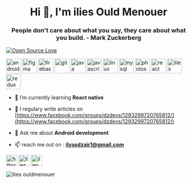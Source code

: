 <h1 align="center">Hi 👋, I'm ilies Ould Menouer</h1>
<h3 align="center">People don't care about what you say, they care about what you build. - Mark Zuckerberg</h3>

[![Open Source Love](https://badges.frapsoft.com/os/v1/open-source.png?v=103)](https://github.com/ellerbrock/open-source-badges/)


<p align="left"><img src="https://devicons.github.io/devicon/devicon.git/icons/android/android-original-wordmark.svg" alt="android" width="40" height="40"/> <img src="https://www.vectorlogo.zone/logos/figma/figma-icon.svg" alt="figma" width="40" height="40"/> <img src="https://www.vectorlogo.zone/logos/firebase/firebase-icon.svg" alt="firebase" width="40" height="40"/> <img src="https://www.vectorlogo.zone/logos/git-scm/git-scm-icon.svg" alt="git" width="40" height="40"/> <img src="https://devicons.github.io/devicon/devicon.git/icons/java/java-original-wordmark.svg" alt="java" width="40" height="40"/> <img src="https://devicons.github.io/devicon/devicon.git/icons/javascript/javascript-original.svg" alt="javascript" width="40" height="40"/> <img src="https://devicons.github.io/devicon/devicon.git/icons/linux/linux-original.svg" alt="linux" width="40" height="40"/> <img src="https://devicons.github.io/devicon/devicon.git/icons/mysql/mysql-original-wordmark.svg" alt="mysql" width="40" height="40"/> <img src="https://devicons.github.io/devicon/devicon.git/icons/photoshop/photoshop-plain.svg" alt="photoshop" width="40" height="40"/> <img src="https://devicons.github.io/devicon/devicon.git/icons/react/react-original-wordmark.svg" alt="react" width="40" height="40"/> <img src="https://reactnative.dev/img/header_logo.svg" alt="ilies ouldmenouer" width="40" height="40"/> <img src="https://devicons.github.io/devicon/devicon.git/icons/redux/redux-original.svg" alt="redux" width="40" height="40"/></p><p align="center">



- 🌱 I’m currently learning **React native**

- 📝 I regulary write articles on [https://www.facebook.com/groups/dzdevs/1293299720765812/](https://www.facebook.com/groups/dzdevs/1293299720765812/)

- 💬 Ask me about **Android development**

- 📫 reach me out on :  **ilyasdzair1@gmail.com**


<a href="https://www.linkedin.com/in/ilies-ould-menouer-6a02111a2/" target="blank"><img align="center" src="https://cdn.jsdelivr.net/npm/simple-icons@3.0.1/icons/linkedin.svg" alt="https://www.linkedin.com/in/ilies-ould-menouer-6a02111a2/" height="30" width="30" /></a>
<a href="https://www.facebook.com/ilies.ouldmenouer" target="blank"><img align="center" src="https://cdn.jsdelivr.net/npm/simple-icons@3.0.1/icons/facebook.svg" alt="ilies ouldmenouer" height="30" width="30" /></a>
<a href="https://instagram.com/ilies_ouldmenouer" target="blank"><img align="center" src="https://cdn.jsdelivr.net/npm/simple-icons@3.0.1/icons/instagram.svg" alt="ilies_ouldmenouer" height="30" width="30" /></a>
</p>
<p align="left"> <img src="https://komarev.com/ghpvc/?username=ilyasxdz" alt="ilies ouldmenouer" /> </p>
